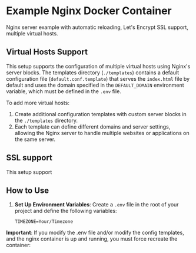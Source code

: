

# Example Nginx Docker Container

Nginx server example with automatic reloading, Let's Encrypt SSL support, multiple virtual hosts.

## Virtual Hosts Support

This setup supports the configuration of multiple virtual hosts using Nginx's server blocks. The templates directory (`./templates`) contains a default configuration file (`default.conf.template`) that serves the `index.html` file by default and uses the domain specified in the `DEFAULT_DOMAIN` environment variable, which must be defined in the `.env` file.

To add more virtual hosts:
1. Create additional configuration templates with custom server blocks in the `./templates` directory.
2. Each template can define different domains and server settings, allowing the Nginx server to handle multiple websites or applications on the same server.

## SSL support

This setup support 

## How to Use

1. **Set Up Environment Variables**:
   Create a `.env` file in the root of your project and define the following variables:
   ```env
   TIMEZONE=Your/Timezone

**Important**: If you modify the .env file and/or modify the config templates, and the nginx container is up and running, you must force recreate the container:

   ```docker compose up -d --force-recreate
